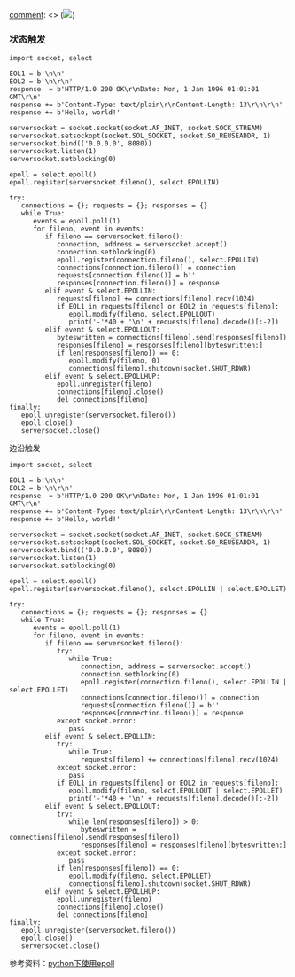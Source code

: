 [comment]: <> (![](https://motorimpex.com.ua/files/brands/Epoll.jpg))
### 状态触发

    
    
    import socket, select
    
    EOL1 = b'\n\n'
    EOL2 = b'\n\r\n'
    response  = b'HTTP/1.0 200 OK\r\nDate: Mon, 1 Jan 1996 01:01:01 GMT\r\n'
    response += b'Content-Type: text/plain\r\nContent-Length: 13\r\n\r\n'
    response += b'Hello, world!'
    
    serversocket = socket.socket(socket.AF_INET, socket.SOCK_STREAM)
    serversocket.setsockopt(socket.SOL_SOCKET, socket.SO_REUSEADDR, 1)
    serversocket.bind(('0.0.0.0', 8080))
    serversocket.listen(1)
    serversocket.setblocking(0)
    
    epoll = select.epoll()
    epoll.register(serversocket.fileno(), select.EPOLLIN)
    
    try:
       connections = {}; requests = {}; responses = {}
       while True:
          events = epoll.poll(1)
          for fileno, event in events:
             if fileno == serversocket.fileno():
                connection, address = serversocket.accept()
                connection.setblocking(0)
                epoll.register(connection.fileno(), select.EPOLLIN)
                connections[connection.fileno()] = connection
                requests[connection.fileno()] = b''
                responses[connection.fileno()] = response
             elif event & select.EPOLLIN:
                requests[fileno] += connections[fileno].recv(1024)
                if EOL1 in requests[fileno] or EOL2 in requests[fileno]:
                   epoll.modify(fileno, select.EPOLLOUT)
                   print('-'*40 + '\n' + requests[fileno].decode()[:-2])
             elif event & select.EPOLLOUT:
                byteswritten = connections[fileno].send(responses[fileno])
                responses[fileno] = responses[fileno][byteswritten:]
                if len(responses[fileno]) == 0:
                   epoll.modify(fileno, 0)
                   connections[fileno].shutdown(socket.SHUT_RDWR)
             elif event & select.EPOLLHUP:
                epoll.unregister(fileno)
                connections[fileno].close()
                del connections[fileno]
    finally:
       epoll.unregister(serversocket.fileno())
       epoll.close()
       serversocket.close()
    

边沿触发

    
    
    import socket, select
    
    EOL1 = b'\n\n'
    EOL2 = b'\n\r\n'
    response  = b'HTTP/1.0 200 OK\r\nDate: Mon, 1 Jan 1996 01:01:01 GMT\r\n'
    response += b'Content-Type: text/plain\r\nContent-Length: 13\r\n\r\n'
    response += b'Hello, world!'
    
    serversocket = socket.socket(socket.AF_INET, socket.SOCK_STREAM)
    serversocket.setsockopt(socket.SOL_SOCKET, socket.SO_REUSEADDR, 1)
    serversocket.bind(('0.0.0.0', 8080))
    serversocket.listen(1)
    serversocket.setblocking(0)
    
    epoll = select.epoll()
    epoll.register(serversocket.fileno(), select.EPOLLIN | select.EPOLLET)
    
    try:
       connections = {}; requests = {}; responses = {}
       while True:
          events = epoll.poll(1)
          for fileno, event in events:
             if fileno == serversocket.fileno():
                try:
                   while True:
                      connection, address = serversocket.accept()
                      connection.setblocking(0)
                      epoll.register(connection.fileno(), select.EPOLLIN | select.EPOLLET)
                      connections[connection.fileno()] = connection
                      requests[connection.fileno()] = b''
                      responses[connection.fileno()] = response
                except socket.error:
                   pass
             elif event & select.EPOLLIN:
                try:
                   while True:
                      requests[fileno] += connections[fileno].recv(1024)
                except socket.error:
                   pass
                if EOL1 in requests[fileno] or EOL2 in requests[fileno]:
                   epoll.modify(fileno, select.EPOLLOUT | select.EPOLLET)
                   print('-'*40 + '\n' + requests[fileno].decode()[:-2])
             elif event & select.EPOLLOUT:
                try:
                   while len(responses[fileno]) > 0:
                      byteswritten = connections[fileno].send(responses[fileno])
                      responses[fileno] = responses[fileno][byteswritten:]
                except socket.error:
                   pass
                if len(responses[fileno]) == 0:
                   epoll.modify(fileno, select.EPOLLET)
                   connections[fileno].shutdown(socket.SHUT_RDWR)
             elif event & select.EPOLLHUP:
                epoll.unregister(fileno)
                connections[fileno].close()
                del connections[fileno]
    finally:
       epoll.unregister(serversocket.fileno())
       epoll.close()
       serversocket.close()
    

参考资料：[python下使用epoll](http://blog.csdn.net/hehe123456ZXC/article/details/52526670)


[comment]: <tags> (epoll)
[comment]: <description> (python下使用epoll)
[comment]: <title> (epoll使用案例)
[comment]: <author> (夏洛之枫)